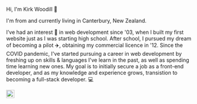 Hi, I'm Kirk Woodill 👋 

I'm from and currently living in Canterbury, New Zealand.

I’ve had an interest 👀 in web development since '03, when I built my first website just as I was starting high school. After school, I pursued my dream of becoming a pilot :airplane:, obtaining my commercial licence in '12. Since the COVID pandemic, I've started pursuing a career in web development by freshing up on skills & languages I've learn in the past, as well as spending time learning new ones. My goal is to initially secure a job as a front-end developer, and as my knowledge and experience grows, transistion to becoming a full-stack developer.  :computer:


<a href="https://www.linkedin.com/in/kirk-woodill/">
  <img align="left" alt="Kirk's LinkedIN" width="22px" src="https://raw.githubusercontent.com/peterthehan/peterthehan/master/assets/linkedin.svg" />
</a>
